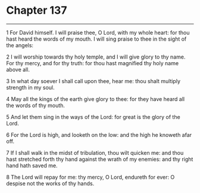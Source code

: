 # Chapter 137

***

1 For David himself. I will praise thee, O Lord, with my whole heart: for thou hast heard the words of my mouth. I will sing praise to thee in the sight of the angels:

2 I will worship towards thy holy temple, and I will give glory to thy name. For thy mercy, and for thy truth: for thou hast magnified thy holy name above all.

3 In what day soever I shall call upon thee, hear me: thou shalt multiply strength in my soul.

4 May all the kings of the earth give glory to thee: for they have heard all the words of thy mouth.

5 And let them sing in the ways of the Lord: for great is the glory of the Lord.

6 For the Lord is high, and looketh on the low: and the high he knoweth afar off.

7 If I shall walk in the midst of tribulation, thou wilt quicken me: and thou hast stretched forth thy hand against the wrath of my enemies: and thy right hand hath saved me.

8 The Lord will repay for me: thy mercy, O Lord, endureth for ever: O despise not the works of thy hands.

